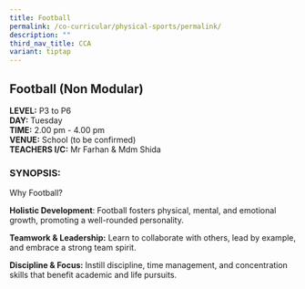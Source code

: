 ```yaml
---
title: Football
permalink: /co-curricular/physical-sports/permalink/
description: ""
third_nav_title: CCA
variant: tiptap
---
```

<h2>Football (Non Modular)</h2>
<p><strong>LEVEL:</strong>&nbsp;P3 to P6
<br><strong>DAY:</strong>&nbsp;Tuesday
<br><strong>TIME:</strong>&nbsp;2.00 pm - 4.00 pm
<br><strong>VENUE:</strong>&nbsp;School (to be confirmed)
<br><strong>TEACHERS I/C:</strong>&nbsp;Mr Farhan &amp; Mdm Shida</p>
<h3>SYNOPSIS:</h3>
<p>Why Football?</p>
<p><strong>Holistic Development</strong>: Football fosters physical, mental,
and emotional growth, promoting a well-rounded personality.</p>
<p><strong>Teamwork &amp; Leadership:</strong> Learn to collaborate with others,
lead by example, and embrace a strong team spirit.</p>
<p><strong>Discipline &amp; Focus:</strong> Instill discipline, time management,
and concentration skills that benefit academic and life pursuits.</p>